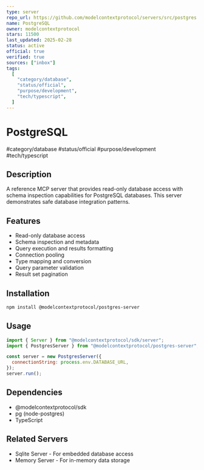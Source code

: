 ```yaml
---
type: server
repo_url: https://github.com/modelcontextprotocol/servers/src/postgres
name: PostgreSQL
owner: modelcontextprotocol
stars: 11500
last_updated: 2025-02-28
status: active
official: true
verified: true
sources: ["inbox"]
tags:
  [
    "category/database",
    "status/official",
    "purpose/development",
    "tech/typescript",
  ]
---
```


# PostgreSQL

#category/database #status/official #purpose/development #tech/typescript

## Description

A reference MCP server that provides read-only database access with schema inspection capabilities for PostgreSQL databases. This server demonstrates safe database integration patterns.

## Features

- Read-only database access
- Schema inspection and metadata
- Query execution and results formatting
- Connection pooling
- Type mapping and conversion
- Query parameter validation
- Result set pagination

## Installation

```bash
npm install @modelcontextprotocol/postgres-server
```

## Usage

```javascript
import { Server } from "@modelcontextprotocol/sdk/server";
import { PostgresServer } from "@modelcontextprotocol/postgres-server";

const server = new PostgresServer({
  connectionString: process.env.DATABASE_URL,
});
server.run();
```

## Dependencies

- @modelcontextprotocol/sdk
- pg (node-postgres)
- TypeScript

## Related Servers

- Sqlite Server - For embedded database access
- Memory Server - For in-memory data storage
